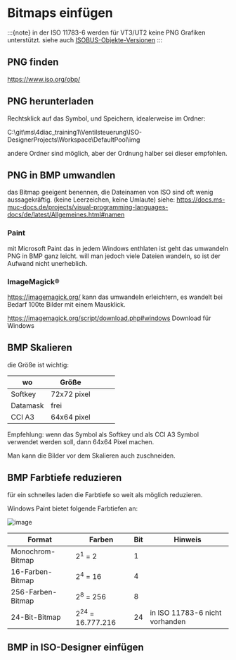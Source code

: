 # Bitmaps einfügen


:::{note}
in der ISO 11783-6 werden für VT3/UT2 keine PNG Grafiken unterstützt. 
siehe auch [ISOBUS-Objekte-Versionen](ISOBUS-Objekte-Versionen.md)
:::

## PNG finden

<https://www.iso.org/obp/>

## PNG herunterladen


Rechtsklick auf das Symbol, und Speichern, idealerweise im Ordner: 

C:\git\ms\4diac_training1\Ventilsteuerung\ISO-DesignerProjects\Workspace\DefaultPool\img

andere Ordner sind möglich, aber der Ordnung halber sei dieser empfohlen. 


## PNG in BMP umwandlen

das Bitmap geeigent benennen, die Dateinamen von ISO sind oft wenig aussagekräftig. 
(keine Leerzeichen, keine Umlaute) siehe: <https://docs.ms-muc-docs.de/projects/visual-programming-languages-docs/de/latest/Allgemeines.html#namen>


### Paint

mit Microsoft Paint das in jedem Windows enthlaten ist geht das umwandeln PNG in BMP ganz leicht. 
will man jedoch viele Dateien wandeln, so ist der Aufwand nicht unerheblich. 


### ImageMagick®

<https://imagemagick.org/> kann das umwandeln erleichtern, es wandelt bei Bedarf 100te Bilder mit einem Mausklick. 

<https://imagemagick.org/script/download.php#windows> Download für Windows








## BMP Skalieren

die Größe ist wichtig: 


| wo       | Größe       |   |   |   |
|----------|-------------|---|---|---|
| Softkey  | 72x72 pixel |   |   |   |
| Datamask | frei        |   |   |   |
| CCI A3   | 64x64 pixel |   |   |   |

Empfehlung: 
wenn das Symbol als Softkey und als CCI A3 Symbol verwendet werden soll, dann 64x64 Pixel machen. 

Man kann die Bilder vor dem Skalieren auch zuschneiden. 


## BMP Farbtiefe reduzieren

für ein schnelles laden die Farbtiefe so weit als möglich reduzieren. 

Windows Paint bietet folgende Farbtiefen an: 

![image](https://github.com/user-attachments/assets/e8f49c00-4a94-4d6f-b1e2-3ce32dc89c61)


| Format            | Farben                       | Bit | Hinweis                        |
|-------------------|------------------------------|-----|--------------------------------|
| Monochrom-Bitmap  | 2<sup>1</sup> = 2            | 1   |                                |
| 16-Farben-Bitmap  | 2<sup>4</sup> = 16           | 4   |                                |
| 256-Farben-Bitmap | 2<sup>8</sup> = 256          | 8   |                                |
| 24-Bit-Bitmap     | 2<sup>24</sup> = 16.777.216  | 24  | in ISO 11783-6 nicht vorhanden |



## BMP in ISO-Designer einfügen
